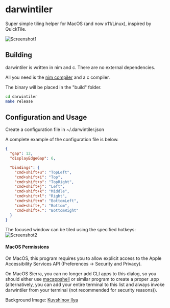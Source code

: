 # darwintiler
Super simple tiling helper for MacOS (and now x11/Linux), inspired by QuickTile.

![Screenshot1](https://user-images.githubusercontent.com/11465187/28549014-743e56d4-70a5-11e7-8285-bdc460dd984a.png "Screenshot 1")

## Building
darwintiler is written in nim and c. There are no external dependencies.

All you need is the [nim compiler](http://nim-lang.org/) and a c compiler.

The binary will be placed in the "build" folder.

```bash
cd darwintiler
make release
```

## Configuration and Usage
Create a configuration file in ~/.darwintiler.json

A complete example of the configuration file is below.

```json
{
  "gap": 12,
  "displayEdgeGap": 6,

  "bindings": {
    "cmd+shift+u": "TopLeft",
    "cmd+shift+i": "Top",
    "cmd+shift+o": "TopRight",
    "cmd+shift+j": "Left",
    "cmd+shift+k": "Middle",
    "cmd+shift+l": "Right",
    "cmd+shift+m": "BottomLeft",
    "cmd+shift+,": "Bottom",
    "cmd+shift+.": "BottomRight"
  }
}
```

The focused window can be tiled using the specified hotkeys:
![Screenshot2](https://user-images.githubusercontent.com/11465187/28549696-ddc6740c-70a9-11e7-82db-1307a2bfb8df.gif "Screenshot 2")

#### MacOS Permissions
On MacOS, this program requires you to allow explicit access to the Apple Accessibility Services API (Preferences -> Security and Privacy).

On MacOS Sierra, you can no longer add CLI apps to this dialog, so you should either use [macappshell](https://github.com/Xeoncross/macappshell) or similar program to create a proper .app (alternatively, you can add your entire terminal to this list and always invoke darwintiler from your terminal (not recommended for security reasons)).

Background Image: [Kuvshinov Ilya](http://kuvshinov-ilya.deviantart.com/)
